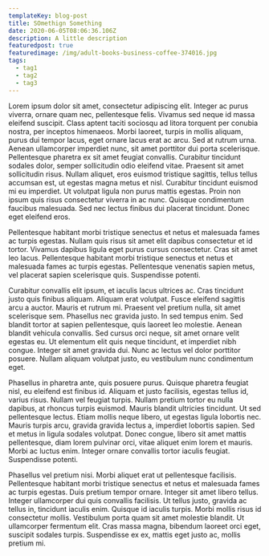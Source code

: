 ```yaml
---
templateKey: blog-post
title: SOmethign Something
date: 2020-06-05T08:06:36.106Z
description: A little description
featuredpost: true
featuredimage: /img/adult-books-business-coffee-374016.jpg
tags:
  - tag1
  - tag2
  - tag3
---
```

<!--StartFragment-->

Lorem ipsum dolor sit amet, consectetur adipiscing elit. Integer ac purus viverra, ornare quam nec, pellentesque felis. Vivamus sed neque id massa eleifend suscipit. Class aptent taciti sociosqu ad litora torquent per conubia nostra, per inceptos himenaeos. Morbi laoreet, turpis in mollis aliquam, purus dui tempor lacus, eget ornare lacus erat ac arcu. Sed at rutrum urna. Aenean ullamcorper imperdiet nunc, sit amet porttitor dui porta scelerisque. Pellentesque pharetra ex sit amet feugiat convallis. Curabitur tincidunt sodales dolor, semper sollicitudin odio eleifend vitae. Praesent sit amet sollicitudin risus. Nullam aliquet, eros euismod tristique sagittis, tellus tellus accumsan est, ut egestas magna metus et nisl. Curabitur tincidunt euismod mi eu imperdiet. Ut volutpat ligula non purus mattis egestas. Proin non ipsum quis risus consectetur viverra in ac nunc. Quisque condimentum faucibus malesuada. Sed nec lectus finibus dui placerat tincidunt. Donec eget eleifend eros.

Pellentesque habitant morbi tristique senectus et netus et malesuada fames ac turpis egestas. Nullam quis risus sit amet elit dapibus consectetur et id tortor. Vivamus dapibus ligula eget purus cursus consectetur. Cras sit amet leo lacus. Pellentesque habitant morbi tristique senectus et netus et malesuada fames ac turpis egestas. Pellentesque venenatis sapien metus, vel placerat sapien scelerisque quis. Suspendisse potenti.

Curabitur convallis elit ipsum, et iaculis lacus ultrices ac. Cras tincidunt justo quis finibus aliquam. Aliquam erat volutpat. Fusce eleifend sagittis arcu a auctor. Mauris et rutrum mi. Praesent vel pretium nulla, sit amet scelerisque sem. Phasellus nec gravida justo. In sed tempus enim. Sed blandit tortor at sapien pellentesque, quis laoreet leo molestie. Aenean blandit vehicula convallis. Sed cursus orci neque, sit amet ornare velit egestas eu. Ut elementum elit quis neque tincidunt, et imperdiet nibh congue. Integer sit amet gravida dui. Nunc ac lectus vel dolor porttitor posuere. Nullam aliquam volutpat justo, eu vestibulum nunc condimentum eget.

Phasellus in pharetra ante, quis posuere purus. Quisque pharetra feugiat nisl, eu eleifend est finibus id. Aliquam et justo facilisis, egestas tellus id, varius risus. Nullam vel feugiat turpis. Nullam pretium tortor eu nulla dapibus, at rhoncus turpis euismod. Mauris blandit ultricies tincidunt. Ut sed pellentesque lectus. Etiam mollis neque libero, ut egestas ligula lobortis nec. Mauris turpis arcu, gravida gravida lectus a, imperdiet lobortis sapien. Sed et metus in ligula sodales volutpat. Donec congue, libero sit amet mattis pellentesque, diam lorem pulvinar orci, vitae aliquet enim lorem et mauris. Morbi ac luctus enim. Integer ornare convallis tortor iaculis feugiat. Suspendisse potenti.

Phasellus vel pretium nisi. Morbi aliquet erat ut pellentesque facilisis. Pellentesque habitant morbi tristique senectus et netus et malesuada fames ac turpis egestas. Duis pretium tempor ornare. Integer sit amet libero tellus. Integer ullamcorper dui quis convallis facilisis. Ut tellus justo, gravida ac tellus in, tincidunt iaculis enim. Quisque id iaculis turpis. Morbi mollis risus id consectetur mollis. Vestibulum porta quam sit amet molestie blandit. Ut ullamcorper fermentum elit. Cras massa magna, bibendum laoreet orci eget, suscipit sodales turpis. Suspendisse ex ex, mattis eget justo ac, mollis pretium mi.